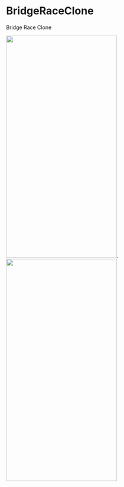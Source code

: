 # BridgeRaceClone
Bridge Race Clone

<img src="https://user-images.githubusercontent.com/59177523/191993333-02b72c2d-fff3-4d10-b9c7-7e6817a74f1b.gif" width="300" height="600" />.
<img src="https://user-images.githubusercontent.com/59177523/191993264-da223644-0ee0-4850-ab36-a693beecf840.gif" width="300" height="600" />
